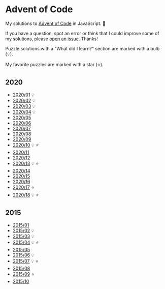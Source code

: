 # Advent of Code

My solutions to
[Advent of Code](https://adventofcode.com/)
in JavaScript.
:santa:

If you have a question,
spot an error
or think that I could improve some of my solutions,
please [open an issue](https://github.com/mtsknn/advent-of-code/issues).
Thanks!

Puzzle solutions with a "What did I learn?" section
are marked with a bulb (:bulb:).

My favorite puzzles are marked with a star (:star:).

## 2020

- [2020/01](./2020/01.md) :bulb:
- [2020/02](./2020/02.md) :bulb:
- [2020/03](./2020/03.md) :bulb:
- [2020/04](./2020/04.md) :bulb:
- [2020/05](./2020/05.md)
- [2020/06](./2020/06.md)
- [2020/07](./2020/07.md)
- [2020/08](./2020/08.md)
- [2020/09](./2020/09.md)
- [2020/10](./2020/10.md) :bulb: :star:
- [2020/11](./2020/11.md)
- [2020/12](./2020/12.md)
- [2020/13](./2020/13.md) :bulb: :star:
- [2020/14](./2020/14.md)
- [2020/15](./2020/15.md)
- [2020/16](./2020/16.md)
- [2020/17](./2020/17.md) :star:
- [2020/18](./2020/18.md) :bulb: :star:

## 2015

- [2015/01](./2015/01.md)
- [2015/02](./2015/02.md) :bulb:
- [2015/03](./2015/03.md) :bulb:
- [2015/04](./2015/04.md) :bulb: :star:
- [2015/05](./2015/05.md)
- [2015/06](./2015/06.md) :bulb:
- [2015/07](./2015/07.md) :bulb: :star:
- [2015/08](./2015/08.md)
- [2015/09](./2015/09.md) :star:
- [2015/10](./2015/10.md)
